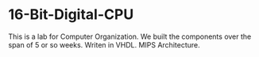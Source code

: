 # 16-Bit-Digital-CPU
This is a lab for Computer Organization. We built the components over the span of 5 or so weeks.
Writen in VHDL. MIPS Architecture.
